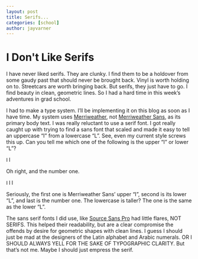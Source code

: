 ```yaml
---
layout: post
title: Serifs...
categories: [school]
author: jayvarner
---
```


# I Don't Like Serifs
I have never liked serifs. They are clunky. I find them to be a holdover from some gaudy past that should never be brought back. Vinyl is worth holding on to. Streetcars are worth bringing back. But serifs, they just have to go. I find beauty in clean, geometric lines. So I had a hard time in this week’s adventures in grad school.

I had to make a type system. I’ll be implementing it on this blog as soon as I have time. My system uses [Merriweather](https://fonts.google.com/specimen/Merriweather), not [Merriweather Sans](https://fonts.google.com/specimen/Merriweather+Sans), as its primary body text. I was really reluctant to use a serif font. I got really caught up with trying to find a sans font that scaled and made it easy to tell an uppercase “I” from a lowercase “L”. See, even my current style screws this up. Can you tell me which one of the following is the upper “I” or lower “L”?

<span style="font-family: 'Merriweather Sans', sans-serif;">I</span> <span style="font-family: 'Merriweather Sans', sans-serif;">l</span>

Oh right, and the number one.

<span style="font-family: 'Merriweather Sans', sans-serif;">I</span> <span style="font-family: 'Merriweather Sans', sans-serif;">l</span> <span style="font-family: 'Merriweather Sans', sans-serif;">l</span>

Seriously, the first one is Merriweather Sans’ upper “I”, second is its lower “L”, and last is the number one. The lowercase is taller? The one is the same as the lower “L”. 

The sans serif fonts I did use, like [Source Sans Pro](https://fonts.google.com/specimen/Source+Sans+Pro?query=source+sans+pro) had little flares, NOT SERIFS. This helped their readability, but are a clear compromise the offends by desire for geometric shapes with clean lines. I guess I should just be mad at the designers of the Latin alphabet and Arabic numerals. OR I SHOULD ALWAYS YELL FOR THE SAKE OF TYPOGRAPHIC CLARITY. But that’s not me. Maybe I should just empress the serif.
